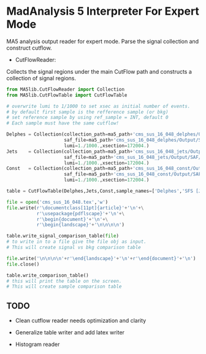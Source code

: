 # MadAnalysis 5 Interpreter For Expert Mode
 MA5 analysis output reader for expert mode. Parse the signal collection and construct cutflow.

* CutFlowReader:

Collects the signal regions under the main CutFlow path and constructs a collection of signal regions.

```python
from MA5lib.CutFlowReader import Collection
from MA5lib.CutFlowTable import CutFlowTable

# overwrite lumi to 1/1000 to set xsec as initial number of events.
# by default first sample is the refference sample (or bkg) 
# set reference sample by using ref_sample = INT, default 0
# Each sample must have the same cutflow!

Delphes = Collection(collection_path=ma5_path+'cms_sus_16_048_delphes/Output/SAF/defaultset/cms_sus_16_048/Cutflows',
                     saf_file=ma5_path+'cms_sus_16_048_delphes/Output/SAF/defaultset/defaultset.saf', 
                     lumi=1./1000.,xsection=172004.)
Jets    = Collection(collection_path=ma5_path+'cms_sus_16_048_jets/Output/SAF/defaultset/cms_sus_16_048/Cutflows',
                     saf_file=ma5_path+'cms_sus_16_048_jets/Output/SAF/defaultset/defaultset.saf', 
                     lumi=1./1000.,xsection=172004.)
Const   = Collection(collection_path=ma5_path+'cms_sus_16_048_const/Output/SAF/defaultset/cms_sus_16_048/Cutflows',
                     saf_file=ma5_path+'cms_sus_16_048_const/Output/SAF/defaultset/defaultset.saf', 
                     lumi=1./1000.,xsection=172004.)

table = CutFlowTable(Delphes,Jets,Const,sample_names=['Delphes','SFS [Jets]','SFS [Constituents]'])

file = open('cms_sus_16_048.tex','w')
file.write(r'\documentclass[11pt]{article}'+'\n'+\
           r'\usepackage{pdflscape}'+'\n'+\
           r'\begin{document}'+'\n'+\
           r'\begin{landscape}'+'\n\n\n\n')

table.write_signal_comparison_table(file) 
# to write in to a file give the file obj as input. 
# This will create signal vs bkg comparison table

file.write('\n\n\n\n'+r'\end{landscape}'+'\n'+r'\end{document}'+'\n')
file.close()

table.write_comparison_table() 
# this will print the table on the screen. 
# This will create sample comparison table
```

## TODO

* Clean cutflow reader needs optimization and clarity

* Generalize table writer and add latex writer

* Histogram reader
